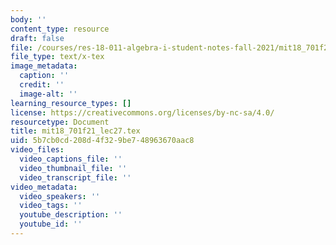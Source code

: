 ```yaml
---
body: ''
content_type: resource
draft: false
file: /courses/res-18-011-algebra-i-student-notes-fall-2021/mit18_701f21_lec27.tex
file_type: text/x-tex
image_metadata:
  caption: ''
  credit: ''
  image-alt: ''
learning_resource_types: []
license: https://creativecommons.org/licenses/by-nc-sa/4.0/
resourcetype: Document
title: mit18_701f21_lec27.tex
uid: 5b7cb0cd-208d-4f32-9be7-48963670aac8
video_files:
  video_captions_file: ''
  video_thumbnail_file: ''
  video_transcript_file: ''
video_metadata:
  video_speakers: ''
  video_tags: ''
  youtube_description: ''
  youtube_id: ''
---
```

